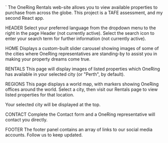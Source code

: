 `
The OneRing Rentals web-site allows you to view available properties to purchase from across the globe. This project is a TAFE assessment, and my second React app.

HEADER
Select your preferred language from the dropdown menu to the right in the page Header (not currently active).
Select the search icon to enter your search term for further information (not currently active).


HOME
Displays a custom-built slider carousel showing images of some of the cities where OneRing representatives are standing-by to assist you in making your property dreams come true.


RENTALS
This page will display images of listed properties which OneRing has available in your selected city (or "Perth", by default).


REGIONS
This page displays a world map, with markers showing OneRing offices around the world. Select a city, then visit our Rentals page to view listed properties for that location.

Your selected city will be displayed at the top.


CONTACT
Complete the Contact form and a OneRing representative will contact you directly.


FOOTER
The footer panel contains an array of links to our social media accounts. Follow us to keep updated.
